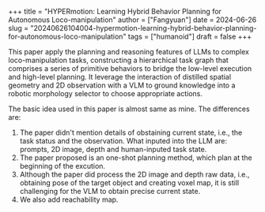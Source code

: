 +++
title = "HYPERmotion: Learning Hybrid Behavior Planning for Autonomous Loco-manipulation"
author = ["Fangyuan"]
date = 2024-06-26
slug = "20240626104004-hypermotion-learning-hybrid-behavior-planning-for-autonomous-loco-manipulation"
tags = ["humanoid"]
draft = false
+++

This paper apply the planning and reasoning features of LLMs to <span class="underline">complex loco-manipulation tasks</span>, constructing a <span class="underline">hierarchical task graph</span> that comprises a series of primitive behaviors to bridge the low-level execution and high-level planning. It leverage the interaction of distilled spatial geometry and 2D observation with a VLM to ground knowledge into a robotic morphology selector to choose appropriate actions.

The basic idea used in this paper is almost same as mine. The differences are:

1.  The paper didn't mention details of obstaining current state, i.e., the task status and the observation. What inputed into the LLM are: prompts, 2D image, depth and human-inputed task state.
2.  The paper proposed is an one-shot planning method, which plan at the beginning of the excution.
3.  Although the paper did process the 2D image and depth raw data, i.e., obtaining pose of the target object and creating voxel map, it is still challenging for the VLM to obtain precise current state.
4.  We also add reachability map.

